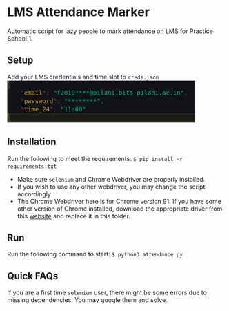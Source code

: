 # LMS Attendance Marker

Automatic script for lazy people to mark attendance on LMS for Practice School 1.

## Setup
Add your LMS credentials and time slot to ```creds.json``` \
![Image](credsSS1.png)

## Installation
Run the following to meet the requirements:
`
$ pip install -r requirements.txt
`

- Make sure ```selenium``` and Chrome Webdriver are properly installed.
- If you wish to use any other webdriver, you may change the script accordingly
- The Chrome Webdriver here is for Chrome version 91. If you have some other version of Chrome installed, download the appropriate driver from this [website](https://chromedriver.chromium.org/downloads) and replace it in this folder.

## Run
Run the following command to start:
`
$ python3 attendance.py
`

## Quick FAQs
If you are a first time ```selenium``` user, there might be some errors due to missing dependencies. You may google them and solve.
